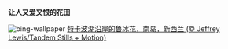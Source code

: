 
**让人又爱又恨的花田**

![bing-wallpaper](https://www.bing.com/th?id=OHR.RussellLupines_ZH-CN8552113285_1920x1080.jpg)
[特卡波湖沿岸的鲁冰花，南岛，新西兰 (© Jeffrey Lewis/Tandem Stills + Motion)](https://www.bing.com/search?q=%E9%B2%81%E5%86%B0%E8%8A%B1&amp;form=hpcapt&amp;mkt=zh-cn)
  